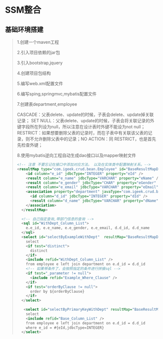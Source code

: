# SSM整合

## 基础环境搭建

> 1.创建一个maven工程
>
> 2.引入项目依赖的jar包
>
> 3.引入bootstrap,jquery
>
> 4.创建项目包结构
>
> 5.编写web.xml配置文件
>
> 6.编写sping,springmvc,mybatis配置文件
>
> 7.创建表department,employee
>
> CASCADE：父表delete、update的时候，子表会delete、update掉关联记录；
> SET NULL：父表delete、update的时候，子表会将关联记录的外键字段所在列设为null，所以注意在设计表时外键不能设为not null；
> RESTRICT：如果想要删除父表的记录时，而在子表中有关联该父表的记录，则不允许删除父表中的记录；NO ACTION：同 RESTRICT，也是首先先检查外键；
>
> 8.使用mybatis逆向工程自动生成dao接口以及mapper映射文件
>
> ```xml
> <!-- 注意 不要忘记在接口中添加对应方法。 以及在实体类中配置映射关系。--> 
> <resultMap type="com.igeek.crud.bean.Employee" id="BaseResultMapDept">
>     <id column="e_id" jdbcType="INTEGER" property="eId" />
>     <result column="e_name" jdbcType="VARCHAR" property="eName" />
>     <result column="e_gender" jdbcType="CHAR" property="eGender" />
>     <result column="e_email" jdbcType="VARCHAR" property="eEmail" />
>     <association property="department" javaType="com.igeek.crud.bean.Employee">
>     	<id column="d_id" jdbcType="INTEGER" property="dId" />
>     	<result column="d_name" jdbcType="VARCHAR" property="dName" />
>     </association>
>   </resultMap>
>   
>   <!-- 自己指定查询,带部门信息的查询 -->
>   <sql id="WithDept_Column_List">
>     e.e_id, e.e_name, e.e_gender, e.e_email, d.d_id, d.d_name
>   </sql>
>   <select id="selectByExampleWithDept"  resultMap="BaseResultMapDept">
>     select
>     <if test="distinct">
>       distinct
>     </if>
>     <include refid="WithDept_Column_List" />
>     from employee e left join department on e.d_id = d.d_id
>     <!-- 如果带条件了，会按照指定的条件进行拼接sql -->
>     <if test="_parameter != null">
>       <include refid="Example_Where_Clause" />
>     </if>
>     <if test="orderByClause != null">
>       order by ${orderByClause}
>     </if>
>   </select>
>   
>    <select id="selectByPrimaryKeyWithDept" resultMap="BaseResultMapDept">
>     select 
>     <include refid="Base_Column_List" />
>     from employee e left join department on e.d_id = d.d_id
>     where e_id = #{eId,jdbcType=INTEGER}
>   </select> 
> ```
>
> 